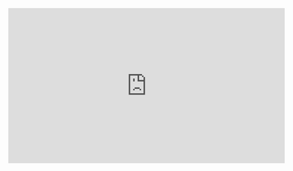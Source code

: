 <iframe width="560" height="315" src="https://www.youtube.com/embed/wP8b7hzDdV4" title="YouTube video player" frameborder="0" allow="accelerometer; autoplay; clipboard-write; encrypted-media; gyroscope; picture-in-picture" allowfullscreen></iframe>